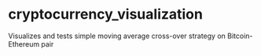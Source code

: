 # cryptocurrency_visualization
Visualizes and tests simple moving average cross-over strategy on Bitcoin-Ethereum pair
